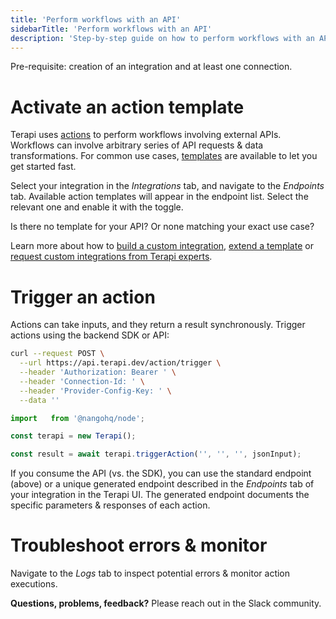 ```yaml
---
title: 'Perform workflows with an API'
sidebarTitle: 'Perform workflows with an API'
description: 'Step-by-step guide on how to perform workflows with an API (using an action template).'
---
```



Pre-requisite: creation of an integration and at least one connection.


# Activate an action template

Terapi uses [actions]() to perform workflows involving external APIs. Workflows can involve arbitrary series of API requests & data transformations. For common use cases, [templates]() are available to let you get started fast.

Select your integration in the _Integrations_ tab, and navigate to the _Endpoints_ tab. Available action templates will appear in the endpoint list. Select the relevant one and enable it with the toggle.


Is there no template for your API? Or none matching your exact use case?

Learn more about how to [build a custom integration](), [extend a template]() or [request custom integrations from Terapi experts]().


# Trigger an action

Actions can take inputs, and they return a result synchronously. Trigger actions using the backend SDK or API:





```bash
curl --request POST \
  --url https://api.terapi.dev/action/trigger \
  --header 'Authorization: Bearer ' \
  --header 'Connection-Id: ' \
  --header 'Provider-Config-Key: ' \
  --data ''
```




```ts
import   from '@nangohq/node';

const terapi = new Terapi();

const result = await terapi.triggerAction('', '', '', jsonInput);
```





 If you consume the API (vs. the SDK), you can use the standard endpoint (above) or a unique generated endpoint described in the _Endpoints_ tab of your integration in the Terapi UI. The generated endpoint documents the specific parameters & responses of each action.


# Troubleshoot errors & monitor

Navigate to the _Logs_ tab to inspect potential errors & monitor action executions.


**Questions, problems, feedback?** Please reach out in the Slack community.

